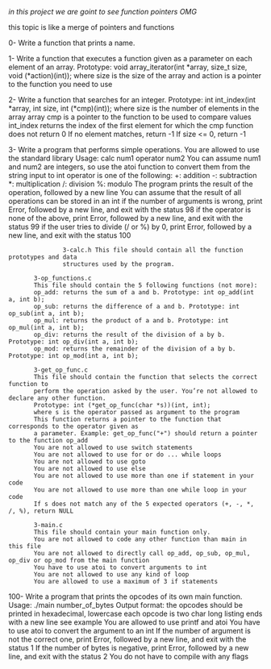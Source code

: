 *in this project we are goint to see function pointers OMG*

this topic is like a merge of pointers and functions

0- Write a function that prints a name.

1- Write a function that executes a function given as a parameter on each element of an array.
Prototype: void array_iterator(int *array, size_t size, void (*action)(int));
where size is the size of the array
and action is a pointer to the function you need to use

2- Write a function that searches for an integer.
Prototype: int int_index(int *array, int size, int (*cmp)(int));
where size is the number of elements in the array array
cmp is a pointer to the function to be used to compare values
int_index returns the index of the first element for which the cmp function does not return 0
If no element matches, return -1
If size <= 0, return -1

3- Write a program that performs simple operations.
You are allowed to use the standard library
Usage: calc num1 operator num2
You can assume num1 and num2 are integers, so use the atoi function to convert them from the string input to int
operator is one of the following:
+: addition
-: subtraction
*: multiplication
/: division
%: modulo
The program prints the result of the operation, followed by a new line
You can assume that the result of all operations can be stored in an int
if the number of arguments is wrong, print Error, followed by a new line, and exit with the status 98
if the operator is none of the above, print Error, followed by a new line, and exit with the status 99
if the user tries to divide (/ or %) by 0, print Error, followed by a new line, and exit with the status 100

                   3-calc.h This file should contain all the function prototypes and data 
                   structures used by the program.

		   3-op_functions.c
		   This file should contain the 5 following functions (not more):
		   op_add: returns the sum of a and b. Prototype: int op_add(int a, int b);
		   op_sub: returns the difference of a and b. Prototype: int op_sub(int a, int b);
		   op_mul: returns the product of a and b. Prototype: int op_mul(int a, int b);
		   op_div: returns the result of the division of a by b. Prototype: int op_div(int a, int b);
		   op_mod: returns the remainder of the division of a by b. Prototype: int op_mod(int a, int b);

		   3-get_op_func.c
		   This file should contain the function that selects the correct function to 
		   perform the operation asked by the user. You’re not allowed to declare any other function.
		   Prototype: int (*get_op_func(char *s))(int, int);
		   where s is the operator passed as argument to the program
		   This function returns a pointer to the function that corresponds to the operator given as 
		   a parameter. Example: get_op_func("+") should return a pointer to the function op_add
		   You are not allowed to use switch statements
		   You are not allowed to use for or do ... while loops
		   You are not allowed to use goto
		   You are not allowed to use else
		   You are not allowed to use more than one if statement in your code
		   You are not allowed to use more than one while loop in your code
		   If s does not match any of the 5 expected operators (+, -, *, /, %), return NULL

		   3-main.c
		   This file should contain your main function only.
		   You are not allowed to code any other function than main in this file
		   You are not allowed to directly call op_add, op_sub, op_mul, op_div or op_mod from the main function
		   You have to use atoi to convert arguments to int
		   You are not allowed to use any kind of loop
		   You are allowed to use a maximum of 3 if statements

100- Write a program that prints the opcodes of its own main function.
Usage: ./main number_of_bytes
Output format:
the opcodes should be printed in hexadecimal, lowercase
each opcode is two char long
listing ends with a new line
see example
You are allowed to use printf and atoi
You have to use atoi to convert the argument to an int
If the number of argument is not the correct one, print Error, followed by a new line, and exit with the status 1
If the number of bytes is negative, print Error, followed by a new line, and exit with the status 2
You do not have to compile with any flags